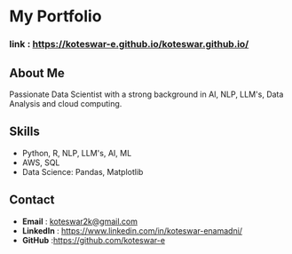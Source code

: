 # My Portfolio 
### link : https://koteswar-e.github.io/koteswar.github.io/

## About Me
Passionate Data Scientist with a strong background in AI, NLP, LLM's, Data Analysis and cloud computing.

## Skills
- Python, R, NLP, LLM's, AI, ML
- AWS, SQL
- Data Science: Pandas, Matplotlib

## Contact
- **Email** : koteswar2k@gmail.com
- **LinkedIn** : https://www.linkedin.com/in/koteswar-enamadni/
- **GitHub** :https://github.com/koteswar-e
